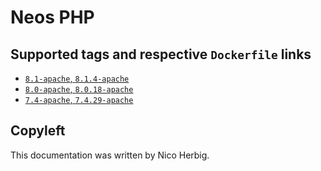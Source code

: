 # Neos PHP

## Supported tags and respective `Dockerfile` links

 * [`8.1-apache`, `8.1.4-apache`](https://github.com/nicoherbigio/docker-neos-php/blob/master/8.1/debian/apache/default/Dockerfile)
 * [`8.0-apache`, `8.0.18-apache`](https://github.com/nicoherbigio/docker-neos-php/blob/master/8.0/debian/apache/default/Dockerfile)
 * [`7.4-apache`, `7.4.29-apache`](https://github.com/nicoherbigio/docker-neos-php/blob/master/7.4/debian/apache/default/Dockerfile)

## Copyleft

This documentation was written by Nico Herbig.
